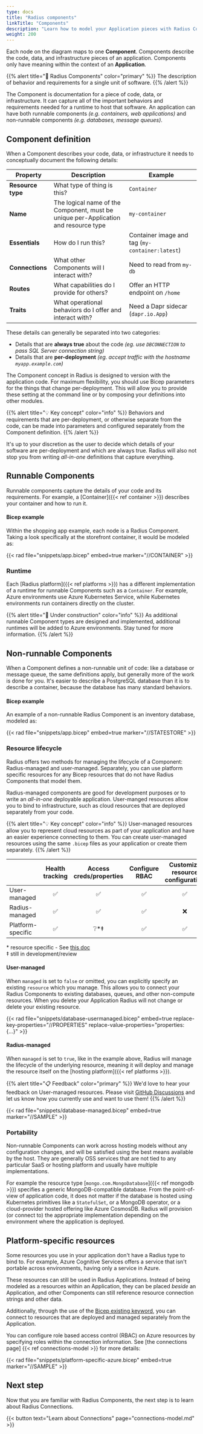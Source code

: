 ```yaml
---
type: docs
title: "Radius components"
linkTitle: "Components"
description: "Learn how to model your Application pieces with Radius Components"
weight: 200
---
```


Each node on the diagram maps to one **Component**. Components describe the code, data, and infrastructure pieces of an application. Components only have meaning within the context of an **Application**.

{{% alert title="📄 Radius Components" color="primary" %}}
The description of behavior and requirements for a single unit of software.
{{% /alert %}}

The Component is documentation for a piece of code, data, or infrastructure. It can capture all of the important behaviors and requirements needed for a runtime to host that software. An application can have both runnable components *(e.g. containers, web applications)* and non-runnable components *(e.g. databases, message queues)*.

## Component definition

When a Component describes your code, data, or infrastructure it needs to conceptually document the following details:

| Property | Description | Example |
|----------|-------------|---------|
| **Resource type** | What type of thing is this? | `Container`
| **Name** | The logical name of the Component, must be unique per-Application and resource type | `my-container`
| **Essentials** | How do I run this? | Container image and tag (`my-container:latest`)
| **Connections** | What other Components will I interact with? | Need to read from `my-db` 
| **Routes** | What capabilities do I provide for others? | Offer an HTTP endpoint on `/home`
| **Traits** | What operational behaviors do I offer and interact with? | Need a Dapr sidecar (`dapr.io.App`)

These details can generally be separated into two categories:

- Details that are **always true** about the code *(eg. use `DBCONNECTION` to pass SQL Server connection string)*
- Details that are **per-deployment** *(eg. accept traffic with the hostname `myapp.example.com`)*

The Component concept in Radius is designed to version with the application code. For maximum flexibility, you should use Bicep parameters for the things that change per-deployment. This will allow you to provide these setting at the command line or by composing your definitions into other modules.

{{% alert title="💡 Key concept" color="info" %}}
Behaviors and requirements that are per-deployment, or otherwise separate from the code, can be made into parameters and configured separately from the Component definition.
{{% /alert %}} 

It's up to your discretion as the user to decide which details of your software are per-deployment and which are always true. Radius will also not stop you from writing *all-in-one* definitions that capture everything.

## Runnable Components

Runnable components capture the details of your code and its requirements. For example, a [Container]({{< ref container >}}) describes your container and how to run it.

#### Bicep example

Within the shopping app example, each node is a Radius Component. Taking a look specifically at the storefront container, it would be modeled as:

{{< rad file="snippets/app.bicep" embed=true marker="//CONTAINER" >}}

### Runtime

Each [Radius platform]({{< ref platforms >}}) has a different implementation of a runtime for runnable Components such as a `Container`. For example, Azure environments use Azure Kubernetes Service, while Kubernetes environments run containers directly on the cluster.

{{% alert title="🚧 Under construction" color="info" %}}
As additional runnable Component types are designed and implemented, additional runtimes will be added to Azure environments. Stay tuned for more information.
{{% /alert %}}

## Non-runnable Components

When a Component defines a non-runnable unit of code: like a database or message queue, the same definitions apply, but generally more of the work is done for you. It's easier to describe a PostgreSQL database than it is to describe a container, because the database has many standard behaviors.

#### Bicep example

An example of a non-runnable Radius Component is an inventory database, modeled as:

{{< rad file="snippets/app.bicep" embed=true marker="//STATESTORE" >}}

### Resource lifecycle

Radius offers two methods for managing the lifecycle of a Component: Radius-managed and user-managed. Separately, you can use platform specific resources for any Bicep resources that do not have Radius Components that model them.

Radius-managed components are good for development purposes or to write an *all-in-one* deployable application. User-manged resources allow you to bind to infrastructure, such as cloud resources that are deployed separately from your code.

{{% alert title="💡 Key concept" color="info" %}}
User-managed resources allow you to represent cloud resources as part of your application and have an easier experience connecting to them. You can create user-managed resources using the same `.bicep` files as your application or create them separately.
{{% /alert %}}

| | Health tracking | Access creds/properties | Configure RBAC | Customize resource configuration |
|-|:---------------:|:-----------------------:|:--------------:|:--------------------:|
| User-managed | ✅ | ✅ | ✅ | ✅ |
| Radius-managed | ✅ | ✅ | ✅ | ❌ |
| Platform-specific | ✅ | ❔*‡ | ✅ | ✅ |

\* resource specific - See [this doc](https://docs.microsoft.com/azure/azure-resource-manager/bicep/bicep-functions-resource)
<br />
‡ still in development/review

#### User-managed

When `managed` is set to `false` or omitted, you can explicitly specify an existing `resource` which you manage. This allows you to connect your Radius Components to existing databases, queues, and other non-compute resources. When you delete your Application Radius will not change or delete your existing resource.

{{< rad file="snippets/database-usermanaged.bicep" embed=true replace-key-properties="//PROPERTIES" replace-value-properties="properties: {...}" >}}

#### Radius-managed

When `managed` is set to `true`, like in the example above, Radius will manage the lifecycle of the underlying resource, meaning it will deploy and manage the resource itself on the [hosting platform]({{< ref platforms >}}).

{{% alert title="📋 Feedback" color="primary" %}}
We'd love to hear your feedback on User-managed resources. Please visit [GitHub Discussions](https://github.com/Azure/radius/discussions/1269) and let us know how you currently use and want to use them!
{{% /alert %}}

{{< rad file="snippets/database-managed.bicep" embed=true marker="//SAMPLE" >}}

### Portability

Non-runnable Components can work across hosting models without any configuration changes, and will be satisfied using the best means available by the host. They are generally OSS services that are not tied to any particular SaaS or hosting platform and usually have multiple implementations.

For example the resource type [`mongo.com.MongoDatabase`]({{< ref mongodb >}}) specifies a generic MongoDB-compatible database. From the point-of-view of application code, it does not matter if the database is hosted using Kubernetes primitives like a `StatefulSet`, or a MongoDB operator, or a cloud-provider hosted offering like Azure CosmosDB. Radius will provision (or connect to) the appropriate implementation depending on the environment where the application is deployed.

## Platform-specific resources

Some resources you use in your application don't have a Radius type to bind to. For example, Azure Cognitive Services offers a service that isn't portable across environments, having only a service in Azure.

These resources can still be used in Radius Applications. Instead of being modeled as a resources within an Application, they can be placed *beside* an Application, and other Components can still reference resource connection strings and other data.

Additionally, through the use of the [Bicep existing keyword](https://docs.microsoft.com/en-us/azure/azure-resource-manager/bicep/resource-declaration?#reference-existing-resources), you can connect to resources that are deployed and managed separately from the Application.

You can configure role based access control (RBAC) on Azure resources by specifying roles within the connection information. See [the connections page] {{< ref connections-model >}} for more details: 

{{< rad file="snippets/platform-specific-azure.bicep" embed=true marker="//SAMPLE" >}}

## Next step

Now that you are familiar with Radius Components, the next step is to learn about Radius Connections.

{{< button text="Learn about Connections" page="connections-model.md" >}}
